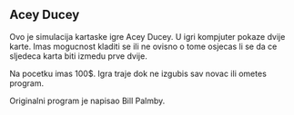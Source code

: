 ## Acey Ducey
Ovo je simulacija kartaske igre Acey Ducey. U igri kompjuter pokaze dvije karte. Imas mogucnost kladiti se ili ne ovisno o tome osjecas li se da ce sljedeca karta biti izmedu prve dvije.

Na pocetku imas 100$. Igra traje dok ne izgubis sav novac ili ometes program.

Originalni program je napisao Bill Palmby.
